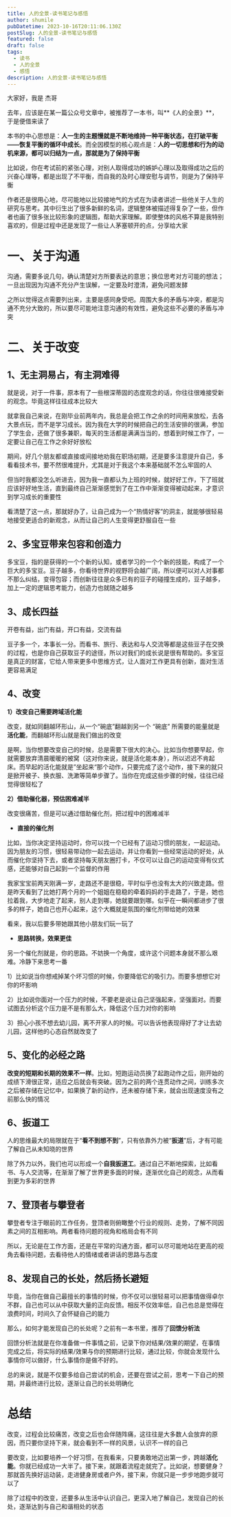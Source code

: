```yaml
---
title: 人的全景-读书笔记与感悟
author: shumile
pubDatetime: 2023-10-16T20:11:06.130Z
postSlug: 人的全景-读书笔记与感悟
featured: false
draft: false
tags:
  - 读书
  - 人的全景
  - 感悟
description: 人的全景-读书笔记与感悟
---
```


大家好，我是 杰哥

去年，应该是在某一篇公众号文章中，被推荐了一本书，叫**《人的全景》**，于是便借来读了

本书的中心思想是：**人一生的主题慢就是不断地维持一种平衡状态，在打破平衡——恢复平衡的循环中成长**。而全因模型的核心观点是：**人的一切思想和行为的动机来源，都可以归结为一点，那就是为了保持平衡**

比如说，你在考试前的紧张心理，对别人取得成功的嫉妒心理以及取得成功之后的兴奋心理等，都是出现了不平衡，而自我的及时心理安慰与调节，则是为了保持平衡

作者还是很用心地，尽可能地以比较接地气的方式在为读者讲述一些他关于人生的研究与思考。其中衍生出了很多新鲜的名词，逻辑整体被描述得复杂了一些，但作者也画了很多张比较形象的逻辑图，帮助大家理解。即使整体的风格不算是我特别喜欢的，但是过程中还是发现了一些让人茅塞顿开的点，分享给大家

# 一、关于沟通

沟通，需要多说几句，确认清楚对方所要表达的意思；换位思考对方可能的想法；一旦出现因为沟通不充分产生误解，一定要及时澄清，避免问题发酵

之所以觉得这点需要列出来，主要是感同身受吧。周围大多的矛盾与冲突，都是沟通不充分大致的，所以要尽可能地注意沟通的有效性，避免这些不必要的矛盾与冲突

# 二、关于改变

## 1、无主洞易占，有主洞难得

就是说，对于一件事，原本有了一些根深蒂固的态度观念的话，你往往很难接受新的观念。毕竟这样往往成本比较大

就拿我自己来说，在刚毕业前两年内，我总是会把工作之余的时间用来放松，去各大景点玩，而不是学习成长。因为我在大学的时候把自己的生活安排的很满，参加了学生会，还做了很多兼职，每天的生活都是满满当当的，想着到时候工作了，一定要让自己在工作之余好好放松

期间，好几个朋友都或直接或间接地劝我在职场初期，还是要多注意提升自己，多看看技术书，要不然很难提升，尤其是对于我这个本来基础就不怎么牢固的人

但当时我都没怎么听进去，因为我一直都认为上班的时候，就好好工作，下了班就应该好好地生活，直到最终自己渐渐感觉到了在工作中渐渐变得被动起来，才意识到学习成长的重要性

看清楚了这一点，那就好办了，让自己成为一个“热情好客”的洞主，就能够很轻易地接受更适合的新观念，从而让自己的人生变得更舒服自在一些

## 2、多宝豆带来包容和创造力

多宝豆，指的是获得的一个个新的认知，或者学习的一个个新的技能，构成了一个巨大的多宝豆。豆子越多，你看待世界的视野将会越广阔，所以便可以对人对事都不那么纠结，变得包容；而创新往往是众多已有的豆子的碰撞生成的，豆子越多，加上一定的逻辑思考能力，创造力也就随之越多

## 3、成长四益

开卷有益，出门有益，开口有益，交流有益

豆子多一个，本事长一分。而看书、旅行、表达和与人交流等都是这些豆子在交换的过程，也是你自己获取豆子的途径，所以对我们的成长说是很有帮助的。多宝豆是真正的财富，它给人带来更多中思维方式，让人面对工作更具有创新，面对生活更容易满足

## 4、改变

**1）改变自己需要跨域活化能**

改变，就如同翻越环形山，从一个“碗底”翻越到另一个 “碗底” 所需要的能量就是**活化能**，而翻越环形山就是我们做出的改变

是啊，当你想要改变自己的时候，总是需要下很大的决心。比如当你想要早起，你就需要放弃清晨暖暖的被窝（这对你来说，就是活化能本身），所以迟迟不肯起床。而早起的活化能就是”坐起来“那个动作，只要完成了这个动作，接下来的就只是掀开被子、换衣服、洗漱等简单步骤了。当你在完成这些步骤的时候，往往已经觉得很轻松了

**2）借助催化器，预估困难减半**

改变很痛苦，但是可以通过借助催化剂，把过程中的困难减半

- **直接的催化剂**

比如，当你决定坚持运动时，你可以找一个已经有了运动习惯的朋友，一起运动。因为朋友的习惯，很轻易带动你一起去运动，并让你看到一些经常运动的好处，从而催化你坚持下去，或者坚持每天朋友圈打卡，不仅可以让自己的运动变得有仪式感，还能够对自己起到一个监督的作用

我家宝宝前两天刚满一岁，走路还不是很稳，平时似乎也没有太大的兴致走路。但是昨天看到了比她打两个月的一个姐姐在稳稳的牵着妈妈的手走路了，于是，她也拉着我，大步地走了起来，别人走到哪，她就要跟到哪。似乎在一瞬间都进步了很多的样子，她自己也开心起来，这个大概就是氛围的催化剂带给她的效果

看来，我以后要多带她跟其他小朋友们玩一玩了

- **思路转换，效果更佳**

另一个催化剂就是，你的思路。不妨换一个角度，或许这个问题本身就不那么艰难。冷静下来思考一番

1）比如说当你想戒掉某个坏习惯的时候，你要降低它的吸引力。而要多想想它对你的坏影响

2）比如说你面对一个压力的时候，不要老是说让自己坚强起来，坚强面对。而要试图去分析这个压力是不是有那么大，降低这个压力对你的影响

3）担心小孩不想去幼儿园，离不开家人的时候。可以告诉他表现得好了才让去幼儿园，这样他的心态自然就改变了

## 5、变化的必经之路

**改变的短期和长期的效果不一样**。比如，短跑运动员换了起跑动作之后，刚开始的成绩下滑很正常，适应之后就会有突破。因为之前的两个连贯动作之间，训练多次之后被存储在记忆中，如果换了新的动作，还未被存储下来，就会出现速度没有之前那么快的情况

## 6、扳道工

人的思维最大的局限就在于“**看不到想不到**”，只有依靠外力被“**扳道**”后，才有可能了解自己从未知晓的世界

除了外力以外，我们也可以形成一个**自我扳道工**。通过自己不断地探索，比如看书、与人交流等，在渐渐了解了世界更多面的时候，逐渐优化自己的观念，从而看到更为多彩的世界

## 7、登顶者与攀登者

攀登者专注于眼前的工作任务，登顶者则俯瞰整个行业的规则、走势，了解不同因素之间的互相影响。两者看待问题的视角和格局会有不同

所以，无论是在工作方面，还是在平常的沟通方面，都可以尽可能地站在更高的视角去看待问题，去看待他人的情绪或者讲话的思路与态度

## 8、发现自己的长处，然后扬长避短

毕竟，当你在做自己最擅长的事情的时候，你不仅可以很轻易可以把事情做得卓尔不群，自己也可以从中获取大量的正向反馈。相反不仅效率低，自己也总是觉得在浪费时间，时间久了会怀疑自己的能力

那么，如何才能发现自己的长处呢？之前有一本书里，推荐了**回馈分析法**

回馈分析法就是在你准备做一件事情之前，记录下你对结果/效果的期望，在事情完成之后，将实际的结果/效果与你的预期进行比较，通过比较，你就会发现什么事情你可以做好，什么事情你是做不好的。

总的来说，就是不仅要多给自己尝试的机会，还要在尝试之前，思考一下自己的预期，并最终进行比较，逐渐让自己的长处明确化

# 总结

改变，过程会比较痛苦，改变之后也会伴随阵痛，这往往是大多数人会放弃的原因，而只要你坚持下来，就会看到不一样的风景，认识不一样的自己

要改变，比如要培养一个好习惯，在我看来，只要勇敢地迈出第一步，跨越**活化能**。你就已经成功一大半了。接下来，就跟着流程走就完了。比如说，想要健身？那就首先换好运动装，走进健身房或者户外，接下来，你就只是一步步地跑步就可以了

除了过程中的改变，还要多从生活中认识自己，更深入地了解自己，发现自己的长处，逐渐达到与自己和谐相处的状态
